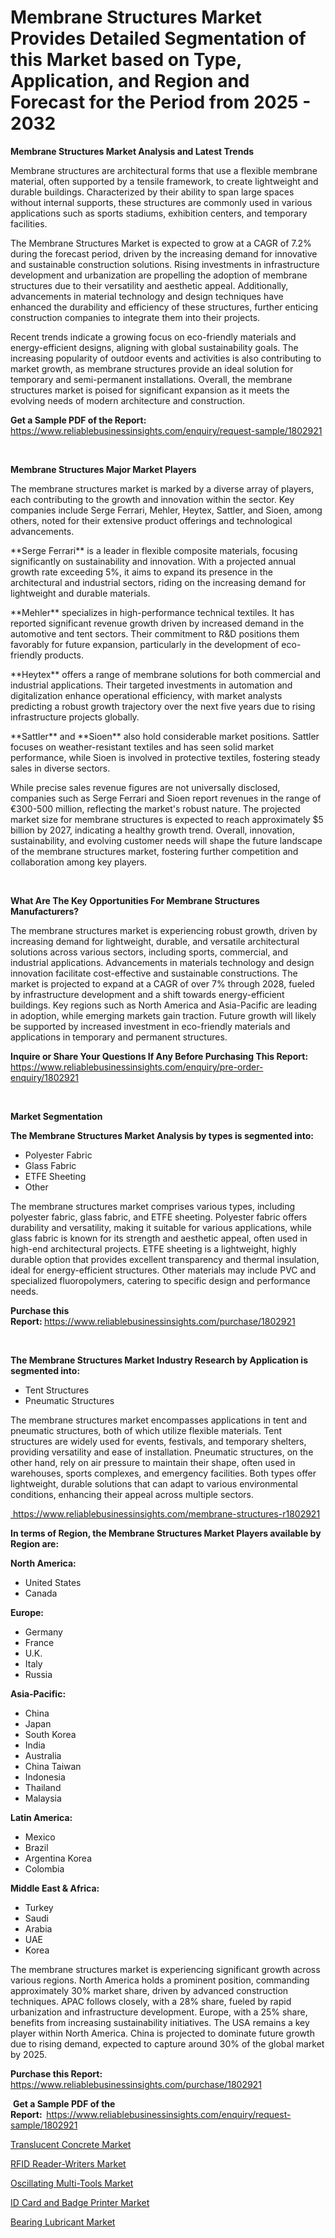 <p><h1>Membrane Structures Market Provides Detailed Segmentation of this Market based on Type, Application, and Region and Forecast for the Period from 2025 - 2032</h1></p><p><strong>Membrane Structures Market Analysis and Latest Trends</strong></p>
<p><p>Membrane structures are architectural forms that use a flexible membrane material, often supported by a tensile framework, to create lightweight and durable buildings. Characterized by their ability to span large spaces without internal supports, these structures are commonly used in various applications such as sports stadiums, exhibition centers, and temporary facilities.</p><p>The Membrane Structures Market is expected to grow at a CAGR of 7.2% during the forecast period, driven by the increasing demand for innovative and sustainable construction solutions. Rising investments in infrastructure development and urbanization are propelling the adoption of membrane structures due to their versatility and aesthetic appeal. Additionally, advancements in material technology and design techniques have enhanced the durability and efficiency of these structures, further enticing construction companies to integrate them into their projects.</p><p>Recent trends indicate a growing focus on eco-friendly materials and energy-efficient designs, aligning with global sustainability goals. The increasing popularity of outdoor events and activities is also contributing to market growth, as membrane structures provide an ideal solution for temporary and semi-permanent installations. Overall, the membrane structures market is poised for significant expansion as it meets the evolving needs of modern architecture and construction.</p></p>
<p><strong>Get a Sample PDF of the Report:&nbsp;</strong> <a href="https://www.reliablebusinessinsights.com/enquiry/request-sample/1802921?utm_campaign=2310&utm_medium=2&utm_source=Github&utm_content=ia&utm_term=01042025&utm_id=membrane-structures">https://www.reliablebusinessinsights.com/enquiry/request-sample/1802921</a></p>
<p>&nbsp;</p>
<p><strong>Membrane Structures Major Market Players</strong></p>
<p><p>The membrane structures market is marked by a diverse array of players, each contributing to the growth and innovation within the sector. Key companies include Serge Ferrari, Mehler, Heytex, Sattler, and Sioen, among others, noted for their extensive product offerings and technological advancements.</p><p>**Serge Ferrari** is a leader in flexible composite materials, focusing significantly on sustainability and innovation. With a projected annual growth rate exceeding 5%, it aims to expand its presence in the architectural and industrial sectors, riding on the increasing demand for lightweight and durable materials.</p><p>**Mehler** specializes in high-performance technical textiles. It has reported significant revenue growth driven by increased demand in the automotive and tent sectors. Their commitment to R&D positions them favorably for future expansion, particularly in the development of eco-friendly products.</p><p>**Heytex** offers a range of membrane solutions for both commercial and industrial applications. Their targeted investments in automation and digitalization enhance operational efficiency, with market analysts predicting a robust growth trajectory over the next five years due to rising infrastructure projects globally.</p><p>**Sattler** and **Sioen** also hold considerable market positions. Sattler focuses on weather-resistant textiles and has seen solid market performance, while Sioen is involved in protective textiles, fostering steady sales in diverse sectors.</p><p>While precise sales revenue figures are not universally disclosed, companies such as Serge Ferrari and Sioen report revenues in the range of €300-500 million, reflecting the market's robust nature. The projected market size for membrane structures is expected to reach approximately $5 billion by 2027, indicating a healthy growth trend. Overall, innovation, sustainability, and evolving customer needs will shape the future landscape of the membrane structures market, fostering further competition and collaboration among key players.</p></p>
<p>&nbsp;</p>
<p><strong>What Are The Key Opportunities For Membrane Structures Manufacturers?</strong></p>
<p><p>The membrane structures market is experiencing robust growth, driven by increasing demand for lightweight, durable, and versatile architectural solutions across various sectors, including sports, commercial, and industrial applications. Advancements in materials technology and design innovation facilitate cost-effective and sustainable constructions. The market is projected to expand at a CAGR of over 7% through 2028, fueled by infrastructure development and a shift towards energy-efficient buildings. Key regions such as North America and Asia-Pacific are leading in adoption, while emerging markets gain traction. Future growth will likely be supported by increased investment in eco-friendly materials and applications in temporary and permanent structures.</p></p>
<p><strong>Inquire or Share Your Questions If Any Before Purchasing This Report:</strong> <a href="https://www.reliablebusinessinsights.com/enquiry/pre-order-enquiry/1802921?utm_campaign=2310&utm_medium=2&utm_source=Github&utm_content=ia&utm_term=01042025&utm_id=membrane-structures">https://www.reliablebusinessinsights.com/enquiry/pre-order-enquiry/1802921</a></p>
<p>&nbsp;</p>
<p><strong>Market Segmentation</strong></p>
<p><strong>The Membrane Structures Market Analysis by types is segmented into:</strong></p>
<p><ul><li>Polyester Fabric</li><li>Glass Fabric</li><li>ETFE Sheeting</li><li>Other</li></ul></p>
<p><p>The membrane structures market comprises various types, including polyester fabric, glass fabric, and ETFE sheeting. Polyester fabric offers durability and versatility, making it suitable for various applications, while glass fabric is known for its strength and aesthetic appeal, often used in high-end architectural projects. ETFE sheeting is a lightweight, highly durable option that provides excellent transparency and thermal insulation, ideal for energy-efficient structures. Other materials may include PVC and specialized fluoropolymers, catering to specific design and performance needs.</p></p>
<p><strong>Purchase this Report:&nbsp;</strong><a href="https://www.reliablebusinessinsights.com/purchase/1802921?utm_campaign=2310&utm_medium=2&utm_source=Github&utm_content=ia&utm_term=01042025&utm_id=membrane-structures">https://www.reliablebusinessinsights.com/purchase/1802921</a></p>
<p>&nbsp;</p>
<p><strong>The Membrane Structures Market Industry Research by Application is segmented into:</strong></p>
<p><ul><li>Tent Structures</li><li>Pneumatic Structures</li></ul></p>
<p><p>The membrane structures market encompasses applications in tent and pneumatic structures, both of which utilize flexible materials. Tent structures are widely used for events, festivals, and temporary shelters, providing versatility and ease of installation. Pneumatic structures, on the other hand, rely on air pressure to maintain their shape, often used in warehouses, sports complexes, and emergency facilities. Both types offer lightweight, durable solutions that can adapt to various environmental conditions, enhancing their appeal across multiple sectors.</p></p>
<p><a href="https://www.reliablebusinessinsights.com/membrane-structures-r1802921?utm_campaign=2310&utm_medium=2&utm_source=Github&utm_content=ia&utm_term=01042025&utm_id=membrane-structures">&nbsp;https://www.reliablebusinessinsights.com/membrane-structures-r1802921</a></p>
<p><strong>In terms of Region, the Membrane Structures Market Players available by Region are:</strong></p>
<p>
    <p> <strong> North America: </strong>
        <ul>
            <li>United States</li>
            <li>Canada</li>
        </ul>
        </p> 
    <p> <strong> Europe: </strong>
        <ul>
            <li>Germany</li>
            <li>France</li>
            <li>U.K.</li>
            <li>Italy</li>
            <li>Russia</li>
        </ul>
        </p> 
    <p> <strong> Asia-Pacific: </strong>
        <ul>
            <li>China</li>
            <li>Japan</li>
            <li>South Korea</li>
            <li>India</li>
            <li>Australia</li>
            <li>China Taiwan</li>
            <li>Indonesia</li>
            <li>Thailand</li>
            <li>Malaysia</li>
        </ul>
        </p> 
    <p> <strong> Latin America: </strong>
        <ul>
            <li>Mexico</li>
            <li>Brazil</li>
            <li>Argentina Korea</li>
            <li>Colombia</li>
        </ul>
        </p> 
    <p> <strong> Middle East & Africa: </strong>
        <ul>
            <li>Turkey</li>
            <li>Saudi</li>
            <li>Arabia</li>
            <li>UAE</li>
            <li>Korea</li>
        </ul>
    </p>
    </p>
<p><p>The membrane structures market is experiencing significant growth across various regions. North America holds a prominent position, commanding approximately 30% market share, driven by advanced construction techniques. APAC follows closely, with a 28% share, fueled by rapid urbanization and infrastructure development. Europe, with a 25% share, benefits from increasing sustainability initiatives. The USA remains a key player within North America. China is projected to dominate future growth due to rising demand, expected to capture around 30% of the global market by 2025.</p></p>
<p><strong>Purchase this Report: </strong><a href="https://www.reliablebusinessinsights.com/purchase/1802921?utm_campaign=2310&utm_medium=2&utm_source=Github&utm_content=ia&utm_term=01042025&utm_id=membrane-structures">https://www.reliablebusinessinsights.com/purchase/1802921</a></p>
<p>&nbsp;<strong>Get a Sample PDF of the Report:&nbsp;&nbsp;</strong><a href="https://www.reliablebusinessinsights.com/enquiry/request-sample/1802921?utm_campaign=2310&utm_medium=2&utm_source=Github&utm_content=ia&utm_term=01042025&utm_id=membrane-structures">https://www.reliablebusinessinsights.com/enquiry/request-sample/1802921</a></p>
<p><strong></strong></p>
<p><p><a href="https://github.com/amourdeeks8j/Market-Research-Report-List-1/blob/main/translucent-concrete-market.md?utm_campaign=2310&utm_medium=2&utm_source=Github&utm_content=ia&utm_term=01042025&utm_id=membrane-structures">Translucent Concrete Market</a></p><p><a href="https://www.linkedin.com/pulse/rfid-reader-writers-market-trends-report-current-industry-analysis-pjcpf?utm_campaign=2310&utm_medium=2&utm_source=Github&utm_content=ia&utm_term=01042025&utm_id=membrane-structures">RFID Reader-Writers Market</a></p><p><a href="https://www.linkedin.com/pulse/driving-forces-global-oscillating-multi-tools-market-odwzf?utm_campaign=2310&utm_medium=2&utm_source=Github&utm_content=ia&utm_term=01042025&utm_id=membrane-structures">Oscillating Multi-Tools Market</a></p><p><a href="https://www.linkedin.com/pulse/global-id-card-badge-printer-market-landscape-future-trends-strategic-zvgxf?utm_campaign=2310&utm_medium=2&utm_source=Github&utm_content=ia&utm_term=01042025&utm_id=membrane-structures">ID Card and Badge Printer Market</a></p><p><a href="https://github.com/gierlravasty/Market-Research-Report-List-1/blob/main/bearing-lubricant-market.md?utm_campaign=2310&utm_medium=2&utm_source=Github&utm_content=ia&utm_term=01042025&utm_id=membrane-structures">Bearing Lubricant Market</a></p></p>